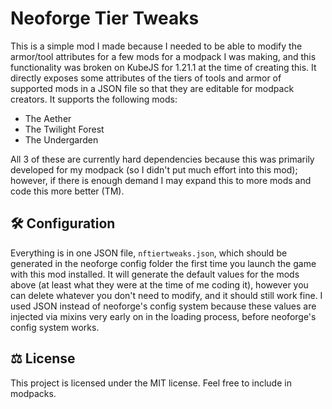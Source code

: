 # Neoforge Tier Tweaks

This is a simple mod I made because I needed to be able to modify the armor/tool attributes for a few mods for a modpack
I was making, and this functionality was broken on KubeJS for 1.21.1 at the time of creating this. It directly exposes 
some attributes of the tiers of tools and armor of supported mods in a JSON file so that they are editable for modpack 
creators. It supports the following mods:

- The Aether
- The Twilight Forest
- The Undergarden

All 3 of these are currently hard dependencies because this was primarily developed for my modpack (so I didn't put much
effort into this mod); however, if there is enough demand I may expand this to more mods and code this more better (TM).

## 🛠️ Configuration

Everything is in one JSON file, `nftiertweaks.json`, which should be generated in the neoforge config folder the first 
time you launch the game with this mod installed. It will generate the default values for the mods above (at least what 
they were at the time of me coding it), however you can delete whatever you don't need to modify, and it should still 
work fine. I used JSON instead of neoforge's config system because these values are injected via mixins very early on in
the loading process, before neoforge's config system works.

## ⚖️ License

This project is licensed under the MIT license. Feel free to include in modpacks.